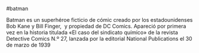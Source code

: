 #batman

Batman es un superhéroe ficticio de cómic creado por los estadounidenses Bob Kane y Bill Finger, ​ y propiedad de DC Comics. Apareció por primera vez en la historia titulada «El caso del sindicato químico» de la revista Detective Comics N.º 27, lanzada por la editorial National Publications el 30 de marzo de 1939
